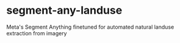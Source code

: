 # segment-any-landuse
Meta's Segment Anything finetuned for automated natural landuse extraction from imagery
